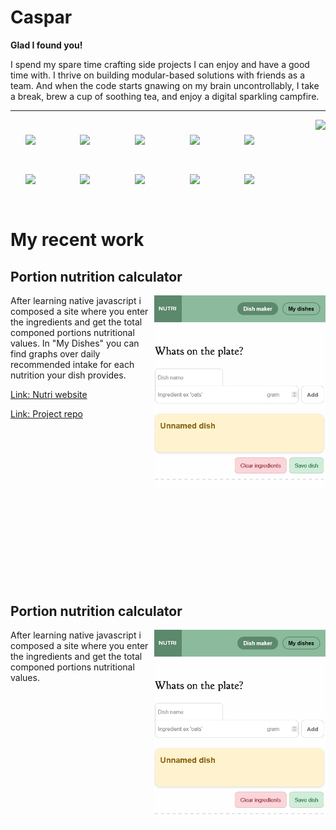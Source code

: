 # Caspar
**Glad I found you!**


I spend my spare time crafting side projects I can enjoy and have a good time with. I thrive on building modular-based solutions with friends as a team. And when the code starts gnawing on my brain uncontrollably, I take a break, brew a cup of soothing tea, and enjoy a digital sparkling campfire.

---

<img align="right" src="https://github-readme-stats.vercel.app/api?username=caprpar&show_icons=true&theme=dracula">
<img align="left" width="40px" style="margin:1.7em" src="https://cdn.jsdelivr.net/gh/devicons/devicon@latest/icons/javascript/javascript-plain.svg" />
<img align="left" width="40px" style="margin:1.7em" src="https://cdn.jsdelivr.net/gh/devicons/devicon@latest/icons/typescript/typescript-plain.svg" />
<img align="left" width="40px" style="margin:1.7em" src="https://cdn.jsdelivr.net/gh/devicons/devicon@latest/icons/html5/html5-plain.svg" />
<img align="left" width="40px" style="margin:1.7em" src="https://cdn.jsdelivr.net/gh/devicons/devicon@latest/icons/css3/css3-plain.svg" />
<img align="left" width="40px" style="margin:1.7em" src="https://cdn.jsdelivr.net/gh/devicons/devicon@latest/icons/nodejs/nodejs-plain.svg" />
<img align="left" width="40px" style="margin:1.7em" src="https://cdn.jsdelivr.net/gh/devicons/devicon@latest/icons/vuejs/vuejs-original.svg" />
<img align="left" width="40px" style="margin:1.7em" src="https://cdn.jsdelivr.net/gh/devicons/devicon@latest/icons/python/python-plain.svg" />
<img align="left" width="40px" style="margin:1.7em" src="https://cdn.jsdelivr.net/gh/devicons/devicon@latest/icons/lua/lua-plain.svg" />
<img align="left" width="40px" style="margin:1.7em" src="https://cdn.jsdelivr.net/gh/devicons/devicon@latest/icons/git/git-plain.svg" />
<img align="left" width="40px" style="margin:1.7em" src="https://cdn.jsdelivr.net/gh/devicons/devicon@latest/icons/figma/figma-plain.svg" />
<br/>
<br/>
<br/>
<br/>
<br/>
<br/>
<br/>
<br/>


# My recent work

<div style="height:24em;">

## Portion nutrition calculator
<a href="https://caprpar.github.io/native-javascript/del2/labb-2/index.html"><img align="right" src="assets/nutri.png" style="width:auto;height:22em;"></a>
After learning native javascript i composed a site where you enter the ingredients and get the total componed portions nutritional values. In "My Dishes" you can find graphs over daily recommended intake for each nutrition your dish provides.

[Link: Nutri website](https://caprpar.github.io/native-javascript/del2/labb-2/index.html)
<br />

[Link: Project repo](https://github.com/Caprpar/native-javascript/tree/publish/del2/labb-2)

</div>
<br />
<br />
<br />
<br />
<br />
<br />
<br />
<br />
<br />
<br />
<div style="height:24em;">

## Portion nutrition calculator
<a href="https://caprpar.github.io/native-javascript/del2/labb-2/index.html"><img align="right" src="assets/nutri.png" style="width:auto;height:22em;"></a>
After learning native javascript i composed a site where you enter the ingredients and get the total componed portions nutritional values.
</div>






<!--
**Caprpar/caprpar** is a ✨ _special_ ✨ repository because its `README.md` (this file) appears on your GitHub profile.
- 🔭 I’m currently working on
- 🌱 I’m currently learning ...
- 👯 I’m looking to collaborate on ...
- 🤔 I’m looking for help with ...
- 💬 Ask me about ...
- 📫 How to reach me: ...
- 😄 Pronouns: ...
- ⚡ Fun fact: ...

Here are some ideas to get you started:

-->
